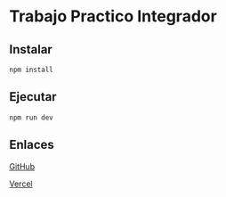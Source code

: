 # Trabajo Practico Integrador

## Instalar

```
npm install
```

## Ejecutar

```
npm run dev
```

## Enlaces

[GitHub](https://github.com/JePaFe/Alkemy-Trabajo-final-C2)

[Vercel](https://alkemy-trabajo-final-c2.vercel.app/)
